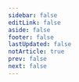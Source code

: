 ```yaml
---
sidebar: false
editLink: false
aside: false
footer: false
lastUpdated: false
notArticle: true
prev: false
next: false
---
```


<PageTable dirName="PlayGounds"/>

<br />

